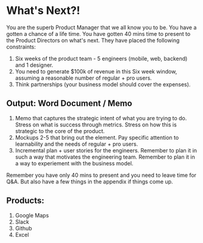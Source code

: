 # What's Next?!

You are the superb Product Manager that we all know you to be. You have a gotten a chance of a life time. You have gotten 40 mins time to present to the Product Directors on what's next. They have placed the following constraints:

1) Six weeks of the product team - 5 engineers (mobile, web, backend) and 1 designer.
2) You need to generate $100k of revenue in this Six week window, assuming a reasonable number of regular + pro users.
3) Think partnerships (your business model should cover the expenses).

## Output: Word Document / Memo

1) Memo that captures the strategic intent of what you are trying to do. Stress on what is success through metrics. Stress on how this is strategic to the core of the product.
2) Mockups 2-5 that bring out the element. Pay specific attention to learnability and the needs of regular + pro users.
3) Incremental plan + user stories for the engineers. Remember to plan it in such a way that motivates the engineering team. Remember to plan it in a way to experiement with the business model.

Remember you have only 40 mins to present and you need to leave time for Q&A. But also have a few things in the appendix if things come up.

## Products:
1) Google Maps
2) Slack
3) Github
4) Excel

